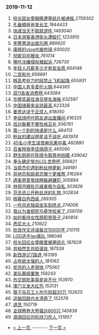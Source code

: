 ### 2019-11-12 
1. [ 校长因女童眼睛遭塞纸片被通报 ](https://s.weibo.com/weibo?q=%23%E6%A0%A1%E9%95%BF%E5%9B%A0%E5%A5%B3%E7%AB%A5%E7%9C%BC%E7%9D%9B%E9%81%AD%E5%A1%9E%E7%BA%B8%E7%89%87%E8%A2%AB%E9%80%9A%E6%8A%A5%23&Refer=top) *2759302*
1. [ 孔垂楠爸爸发长文 ](https://s.weibo.com/weibo?q=%23%E5%AD%94%E5%9E%82%E6%A5%A0%E7%88%B8%E7%88%B8%E5%8F%91%E9%95%BF%E6%96%87%23&Refer=top) *1844433*
1. [ 快递当天不取就退件 ](https://s.weibo.com/weibo?q=%23%E5%BF%AB%E9%80%92%E5%BD%93%E5%A4%A9%E4%B8%8D%E5%8F%96%E5%B0%B1%E9%80%80%E4%BB%B6%23&Refer=top) *1493040*
1. [ 日本游客香港街头遭殴打 ](https://s.weibo.com/weibo?q=%23%E6%97%A5%E6%9C%AC%E6%B8%B8%E5%AE%A2%E9%A6%99%E6%B8%AF%E8%A1%97%E5%A4%B4%E9%81%AD%E6%AE%B4%E6%89%93%23&Refer=top) *1233910*
1. [ 李菁菁退出娱乐圈 ](https://s.weibo.com/weibo?q=%23%E6%9D%8E%E8%8F%81%E8%8F%81%E9%80%80%E5%87%BA%E5%A8%B1%E4%B9%90%E5%9C%88%23&Refer=top) *989920*
1. [ 康辉的vlog也被抢镜 ](https://s.weibo.com/weibo?q=%23%E5%BA%B7%E8%BE%89%E7%9A%84vlog%E4%B9%9F%E8%A2%AB%E6%8A%A2%E9%95%9C%23&Refer=top) *930020*
1. [ 倪妮羽毛眼妆 ](https://s.weibo.com/weibo?q=%23%E5%80%AA%E5%A6%AE%E7%BE%BD%E6%AF%9B%E7%9C%BC%E5%A6%86%23&Refer=top) *761014*
1. [ 哪吒涉嫌侵权被起诉 ](https://s.weibo.com/weibo?q=%23%E5%93%AA%E5%90%92%E6%B6%89%E5%AB%8C%E4%BE%B5%E6%9D%83%E8%A2%AB%E8%B5%B7%E8%AF%89%23&Refer=top) *726730*
1. [ 年轻人月薪多少才有安全感 ](https://s.weibo.com/weibo?q=%23%E5%B9%B4%E8%BD%BB%E4%BA%BA%E6%9C%88%E8%96%AA%E5%A4%9A%E5%B0%91%E6%89%8D%E6%9C%89%E5%AE%89%E5%85%A8%E6%84%9F%23&Refer=top) *664148*
1. [ 二宫和也 ](https://s.weibo.com/weibo?q=%E4%BA%8C%E5%AE%AB%E5%92%8C%E4%B9%9F&Refer=top) *656691*
1. [ 韩高考听力时段禁止飞机起降 ](https://s.weibo.com/weibo?q=%23%E9%9F%A9%E9%AB%98%E8%80%83%E5%90%AC%E5%8A%9B%E6%97%B6%E6%AE%B5%E7%A6%81%E6%AD%A2%E9%A3%9E%E6%9C%BA%E8%B5%B7%E9%99%8D%23&Refer=top) *655931*
1. [ 中国人有多爱吃火锅 ](https://s.weibo.com/weibo?q=%23%E4%B8%AD%E5%9B%BD%E4%BA%BA%E6%9C%89%E5%A4%9A%E7%88%B1%E5%90%83%E7%81%AB%E9%94%85%23&Refer=top) *644365*
1. [ 双11各省消费榜 ](https://s.weibo.com/weibo?q=%23%E5%8F%8C11%E5%90%84%E7%9C%81%E6%B6%88%E8%B4%B9%E6%A6%9C%23&Refer=top) *643084*
1. [ 华鼎奖最佳演员提名海报 ](https://s.weibo.com/weibo?q=%23%E5%8D%8E%E9%BC%8E%E5%A5%96%E6%9C%80%E4%BD%B3%E6%BC%94%E5%91%98%E6%8F%90%E5%90%8D%E6%B5%B7%E6%8A%A5%23&Refer=top) *632597*
1. [ 中国储蓄率全球最高 ](https://s.weibo.com/weibo?q=%23%E4%B8%AD%E5%9B%BD%E5%82%A8%E8%93%84%E7%8E%87%E5%85%A8%E7%90%83%E6%9C%80%E9%AB%98%23&Refer=top) *623326*
1. [ 姜思达说于正烦人 ](https://s.weibo.com/weibo?q=%23%E5%A7%9C%E6%80%9D%E8%BE%BE%E8%AF%B4%E4%BA%8E%E6%AD%A3%E7%83%A6%E4%BA%BA%23&Refer=top) *618050*
1. [ 李佳琦呼吁网友退出直播间 ](https://s.weibo.com/weibo?q=%23%E6%9D%8E%E4%BD%B3%E7%90%A6%E5%91%BC%E5%90%81%E7%BD%91%E5%8F%8B%E9%80%80%E5%87%BA%E7%9B%B4%E6%92%AD%E9%97%B4%23&Refer=top) *616325*
1. [ 找对象要不要性格互补 ](https://s.weibo.com/weibo?q=%23%E6%89%BE%E5%AF%B9%E8%B1%A1%E8%A6%81%E4%B8%8D%E8%A6%81%E6%80%A7%E6%A0%BC%E4%BA%92%E8%A1%A5%23&Refer=top) *506761*
1. [ 第一个到的快递是什么 ](https://s.weibo.com/weibo?q=%23%E7%AC%AC%E4%B8%80%E4%B8%AA%E5%88%B0%E7%9A%84%E5%BF%AB%E9%80%92%E6%98%AF%E4%BB%80%E4%B9%88%23&Refer=top) *484113*
1. [ 粉丝的建议明星该不该听 ](https://s.weibo.com/weibo?q=%23%E7%B2%89%E4%B8%9D%E7%9A%84%E5%BB%BA%E8%AE%AE%E6%98%8E%E6%98%9F%E8%AF%A5%E4%B8%8D%E8%AF%A5%E5%90%AC%23&Refer=top) *483974*
1. [ 45名小学生误食麻风果中毒 ](https://s.weibo.com/weibo?q=%2345%E5%90%8D%E5%B0%8F%E5%AD%A6%E7%94%9F%E8%AF%AF%E9%A3%9F%E9%BA%BB%E9%A3%8E%E6%9E%9C%E4%B8%AD%E6%AF%92%23&Refer=top) *482880*
1. [ 百雀羚放李佳琦鸽子 ](https://s.weibo.com/weibo?q=%23%E7%99%BE%E9%9B%80%E7%BE%9A%E6%94%BE%E6%9D%8E%E4%BD%B3%E7%90%A6%E9%B8%BD%E5%AD%90%23&Refer=top) *465090*
1. [ 野生厨房在陈情令取景地拍摄 ](https://s.weibo.com/weibo?q=%23%E9%87%8E%E7%94%9F%E5%8E%A8%E6%88%BF%E5%9C%A8%E9%99%88%E6%83%85%E4%BB%A4%E5%8F%96%E6%99%AF%E5%9C%B0%E6%8B%8D%E6%91%84%23&Refer=top) *439042*
1. [ 拳头确定举办LOL世界杯 ](https://s.weibo.com/weibo?q=%23%E6%8B%B3%E5%A4%B4%E7%A1%AE%E5%AE%9A%E4%B8%BE%E5%8A%9ELOL%E4%B8%96%E7%95%8C%E6%9D%AF%23&Refer=top) *356821*
1. [ 当周杰伦遇到粉丝林更新 ](https://s.weibo.com/weibo?q=%23%E5%BD%93%E5%91%A8%E6%9D%B0%E4%BC%A6%E9%81%87%E5%88%B0%E7%B2%89%E4%B8%9D%E6%9E%97%E6%9B%B4%E6%96%B0%23&Refer=top) *349181*
1. [ 异地恋和姐弟恋哪个更难熬 ](https://s.weibo.com/weibo?q=%23%E5%BC%82%E5%9C%B0%E6%81%8B%E5%92%8C%E5%A7%90%E5%BC%9F%E6%81%8B%E5%93%AA%E4%B8%AA%E6%9B%B4%E9%9A%BE%E7%86%AC%23&Refer=top) *316264*
1. [ 遇害男童曾绕圈躲避嫌犯 ](https://s.weibo.com/weibo?q=%23%E9%81%87%E5%AE%B3%E7%94%B7%E7%AB%A5%E6%9B%BE%E7%BB%95%E5%9C%88%E8%BA%B2%E9%81%BF%E5%AB%8C%E7%8A%AF%23&Refer=top) *305884*
1. [ 林郑月娥批示威者极为自私 ](https://s.weibo.com/weibo?q=%23%E6%9E%97%E9%83%91%E6%9C%88%E5%A8%A5%E6%89%B9%E7%A4%BA%E5%A8%81%E8%80%85%E6%9E%81%E4%B8%BA%E8%87%AA%E7%A7%81%23&Refer=top) *303926*
1. [ 范丞丞公开粉丝送的礼物 ](https://s.weibo.com/weibo?q=%23%E8%8C%83%E4%B8%9E%E4%B8%9E%E5%85%AC%E5%BC%80%E7%B2%89%E4%B8%9D%E9%80%81%E7%9A%84%E7%A4%BC%E7%89%A9%23&Refer=top) *302834*
1. [ 杨幂白色西装 ](https://s.weibo.com/weibo?q=%23%E6%9D%A8%E5%B9%82%E7%99%BD%E8%89%B2%E8%A5%BF%E8%A3%85%23&Refer=top) *289305*
1. [ 一件风衣独自坐车到终点 ](https://s.weibo.com/weibo?q=%23%E4%B8%80%E4%BB%B6%E9%A3%8E%E8%A1%A3%E7%8B%AC%E8%87%AA%E5%9D%90%E8%BD%A6%E5%88%B0%E7%BB%88%E7%82%B9%23&Refer=top) *274006*
1. [ 我以为谁把鸵鸟牵学校来了 ](https://s.weibo.com/weibo?q=%23%E6%88%91%E4%BB%A5%E4%B8%BA%E8%B0%81%E6%8A%8A%E9%B8%B5%E9%B8%9F%E7%89%B5%E5%AD%A6%E6%A0%A1%E6%9D%A5%E4%BA%86%23&Refer=top) *259709*
1. [ 如何看待女性辞职带孩子 ](https://s.weibo.com/weibo?q=%23%E5%A6%82%E4%BD%95%E7%9C%8B%E5%BE%85%E5%A5%B3%E6%80%A7%E8%BE%9E%E8%81%8C%E5%B8%A6%E5%AD%A9%E5%AD%90%23&Refer=top) *240814*
1. [ 悉尼大火 ](https://s.weibo.com/weibo?q=%23%E6%82%89%E5%B0%BC%E5%A4%A7%E7%81%AB%23&Refer=top) *210922*
1. [ 批改作文评语每次10000字 ](https://s.weibo.com/weibo?q=%23%E6%89%B9%E6%94%B9%E4%BD%9C%E6%96%87%E8%AF%84%E8%AF%AD%E6%AF%8F%E6%AC%A110000%E5%AD%97%23&Refer=top) *210115*
1. [ LGD选手Ian离队 ](https://s.weibo.com/weibo?q=%23LGD%E9%80%89%E6%89%8BIan%E7%A6%BB%E9%98%9F%23&Refer=top) *198046*
1. [ 校长回应女童眼里被塞纸片 ](https://s.weibo.com/weibo?q=%23%E6%A0%A1%E9%95%BF%E5%9B%9E%E5%BA%94%E5%A5%B3%E7%AB%A5%E7%9C%BC%E9%87%8C%E8%A2%AB%E5%A1%9E%E7%BA%B8%E7%89%87%23&Refer=top) *187629*
1. [ 井柏然生肖脸谱妆 ](https://s.weibo.com/weibo?q=%23%E4%BA%95%E6%9F%8F%E7%84%B6%E7%94%9F%E8%82%96%E8%84%B8%E8%B0%B1%E5%A6%86%23&Refer=top) *187539*
1. [ 新西游记7路透 ](https://s.weibo.com/weibo?q=%23%E6%96%B0%E8%A5%BF%E6%B8%B8%E8%AE%B07%E8%B7%AF%E9%80%8F%23&Refer=top) *183195*
1. [ 占有欲太强的人 ](https://s.weibo.com/weibo?q=%23%E5%8D%A0%E6%9C%89%E6%AC%B2%E5%A4%AA%E5%BC%BA%E7%9A%84%E4%BA%BA%23&Refer=top) *181062*
1. [ 贫穷的人老得快 ](https://s.weibo.com/weibo?q=%23%E8%B4%AB%E7%A9%B7%E7%9A%84%E4%BA%BA%E8%80%81%E5%BE%97%E5%BF%AB%23&Refer=top) *175062*
1. [ 美队寡姐重聚 ](https://s.weibo.com/weibo?q=%23%E7%BE%8E%E9%98%9F%E5%AF%A1%E5%A7%90%E9%87%8D%E8%81%9A%23&Refer=top) *158243*
1. [ 外交部批美英是非不分 ](https://s.weibo.com/weibo?q=%E5%A4%96%E4%BA%A4%E9%83%A8%E6%89%B9%E7%BE%8E%E8%8B%B1%E6%98%AF%E9%9D%9E%E4%B8%8D%E5%88%86&Refer=top) *153970*
1. [ 澳门又发大红包 ](https://s.weibo.com/weibo?q=%23%E6%BE%B3%E9%97%A8%E5%8F%88%E5%8F%91%E5%A4%A7%E7%BA%A2%E5%8C%85%23&Refer=top) *153131*
1. [ 獐子岛员工人均亏损超30万 ](https://s.weibo.com/weibo?q=%E7%8D%90%E5%AD%90%E5%B2%9B%E5%91%98%E5%B7%A5%E4%BA%BA%E5%9D%87%E4%BA%8F%E6%8D%9F%E8%B6%8530%E4%B8%87&Refer=top) *152625*
1. [ 这脑回路也太清奇了 ](https://s.weibo.com/weibo?q=%23%E8%BF%99%E8%84%91%E5%9B%9E%E8%B7%AF%E4%B9%9F%E5%A4%AA%E6%B8%85%E5%A5%87%E4%BA%86%23&Refer=top) *152579*
1. [ 退货 ](https://s.weibo.com/weibo?q=%E9%80%80%E8%B4%A7&Refer=top) *150719*
1. [ 全球圈养大熊猫达600只 ](https://s.weibo.com/weibo?q=%23%E5%85%A8%E7%90%83%E5%9C%88%E5%85%BB%E5%A4%A7%E7%86%8A%E7%8C%AB%E8%BE%BE600%E5%8F%AA%23&Refer=top) *140838*
1. [ 滴滴回应司机持刀伤人 ](https://s.weibo.com/weibo?q=%23%E6%BB%B4%E6%BB%B4%E5%9B%9E%E5%BA%94%E5%8F%B8%E6%9C%BA%E6%8C%81%E5%88%80%E4%BC%A4%E4%BA%BA%23&Refer=top) *131857* 

- [ < 上一页 ](https://github.com/able8/weibo-hot-record/blob/master/2019-11-11.md) -------- [ 下一页 > ](https://github.com/able8/weibo-hot-record/blob/master/2019-11-13.md)